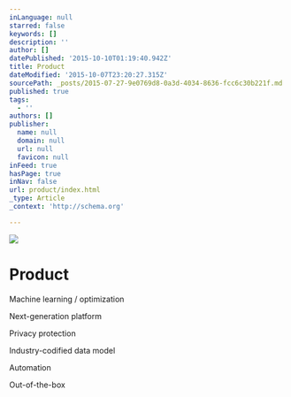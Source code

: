 ```yaml
---
inLanguage: null
starred: false
keywords: []
description: ''
author: []
datePublished: '2015-10-10T01:19:40.942Z'
title: Product
dateModified: '2015-10-07T23:20:27.315Z'
sourcePath: _posts/2015-07-27-9e0769d8-0a3d-4034-8636-fcc6c30b221f.md
published: true
tags:
  - ''
authors: []
publisher:
  name: null
  domain: null
  url: null
  favicon: null
inFeed: true
hasPage: true
inNav: false
url: product/index.html
_type: Article
_context: 'http://schema.org'

---
```

![](https://the-grid-user-content.s3-us-west-2.amazonaws.com/6582c0fd-1a8c-4bc6-bfde-a3c293f8eb17.jpg)

# **Product**

Machine learning / optimization

Next-generation platform

Privacy protection

Industry-codified data model

Automation

Out-of-the-box